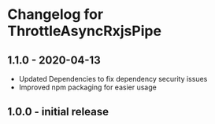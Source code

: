 # Changelog for ThrottleAsyncRxjsPipe

## 1.1.0 - 2020-04-13

- Updated Dependencies to fix dependency security issues
- Improved npm packaging for easier usage

## 1.0.0 - initial release
